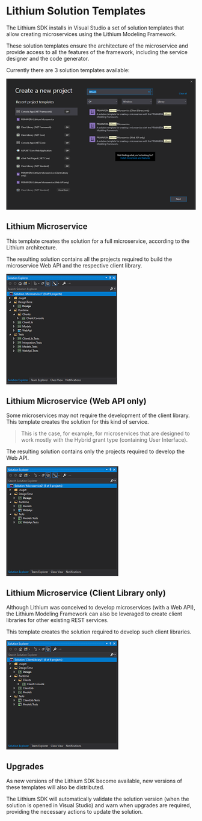 # Lithium Solution Templates

The Lithium SDK installs in Visual Studio a set of solution templates that allow creating microservices using the Lithium Modeling Framework.

These solution templates ensure the architecture of the microservice and provide access to all the features of the framework, including the service designer and the code generator.

Currently there are 3 solution templates available:

![Solution Templates](./_assets/solution-templates.png "Solution Templates")

## Lithium Microservice

This template creates the solution for a full microservice, according to the Lithium architecture.

The resulting solution contains all the projects required to build the microservice Web API and the respective client library.

![Microservice Solution](./_assets/solution-microservice.png "Microservice Solution")

## Lithium Microservice (Web API only)

Some microservices may not require the development of the client library. This template creates the solution for this kind of service.

> This is the case, for example, for microservices that are designed to work mostly with the Hybrid grant type (containing User Interface).

The resulting solution contains only the projects required to develop the Web API.

![Web API only Solution](./_assets/solution-webapi.png "Web API only")

## Lithium Microservice (Client Library only)

Although Lithium was conceived to develop microservices (with a Web API), the Lithium Modeling Framework can also be leveraged to create client libraries for other existing REST services.

This template creates the solution required to develop such client libraries.

![Client Library only Solution](./_assets/solution-clientlib.png "Client Library only Solution")

## Upgrades

As new versions of the Lithium SDK become available, new versions of these templates will also be distributed.

The Lithium SDK will automatically validate the solution version (when the solution is opened in Visual Studio)  and warn when upgrades are required, providing the necessary actions to update the solution.